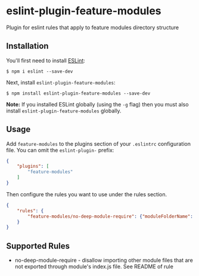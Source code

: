 # eslint-plugin-feature-modules

Plugin for eslint rules that apply to feature modules directory structure

## Installation

You'll first need to install [ESLint](http://eslint.org):

```
$ npm i eslint --save-dev
```

Next, install `eslint-plugin-feature-modules`:

```
$ npm install eslint-plugin-feature-modules --save-dev
```

**Note:** If you installed ESLint globally (using the `-g` flag) then you must also install `eslint-plugin-feature-modules` globally.

## Usage

Add `feature-modules` to the plugins section of your `.eslintrc` configuration file. You can omit the `eslint-plugin-` prefix:

```json
{
    "plugins": [
        "feature-modules"
    ]
}
```


Then configure the rules you want to use under the rules section.

```json
{
    "rules": {
        "feature-modules/no-deep-module-require": {"moduleFolderName": "modules"}
    }
}
```

## Supported Rules

* no-deep-module-require - disallow importing other module files that are not exported through module's index.js file. See README of rule






